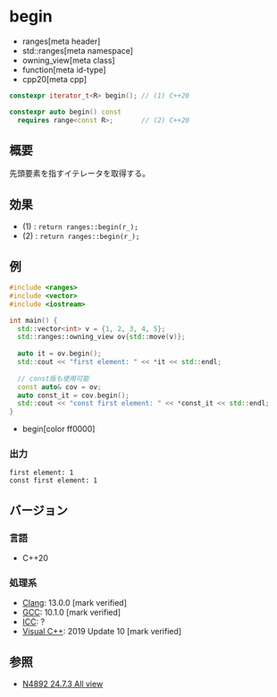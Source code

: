 # begin
* ranges[meta header]
* std::ranges[meta namespace]
* owning_view[meta class]
* function[meta id-type]
* cpp20[meta cpp]

```cpp
constexpr iterator_t<R> begin(); // (1) C++20

constexpr auto begin() const
  requires range<const R>;       // (2) C++20
```

## 概要

先頭要素を指すイテレータを取得する。

## 効果

- (1) : `return ranges::begin(r_);`
- (2) : `return ranges::begin(r_);`

## 例
```cpp example
#include <ranges>
#include <vector>
#include <iostream>

int main() {
  std::vector<int> v = {1, 2, 3, 4, 5};
  std::ranges::owning_view ov{std::move(v)};
  
  auto it = ov.begin();
  std::cout << "first element: " << *it << std::endl;
  
  // const版も使用可能
  const auto& cov = ov;
  auto const_it = cov.begin();
  std::cout << "const first element: " << *const_it << std::endl;
}
```
* begin[color ff0000]

### 出力
```
first element: 1
const first element: 1
```

## バージョン
### 言語
- C++20

### 処理系
- [Clang](/implementation.md#clang): 13.0.0 [mark verified]
- [GCC](/implementation.md#gcc): 10.1.0 [mark verified]
- [ICC](/implementation.md#icc): ?
- [Visual C++](/implementation.md#visual_cpp): 2019 Update 10 [mark verified]

## 参照
- [N4892 24.7.3 All view](https://timsong-cpp.github.io/cppwp/n4892/range.all)